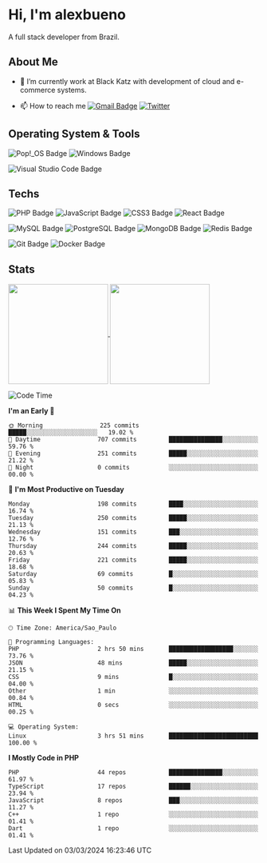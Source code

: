 # Hi, I'm alexbueno

A full stack developer from Brazil.

## About Me

- 🌱 I’m currently work at Black Katz with development of cloud and e-commerce systems.

- 📫 How to reach me [![Gmail Badge](https://img.shields.io/badge/-gmail-c14438?style=for-the-badge&logo=Gmail&logoColor=ffffff)](mailto:alexsandrofbueno@gmail.com) [![Twitter](https://img.shields.io/badge/twitter-1DA1F2.svg?style=for-the-badge&logo=twitter&logoColor=ffffff)](https://twitter.com/Alex_Bueno_7)

## Operating System & Tools

![Pop!_OS Badge](https://img.shields.io/badge/Pop!__OS-48B9C7?logo=popos&logoColor=fff&style=flat)
![Windows Badge](https://img.shields.io/badge/Windows-0078D6?logo=windows&logoColor=fff&style=flat)

![Visual Studio Code Badge](https://img.shields.io/badge/Visual%20Studio%20Code-007ACC?logo=visualstudiocode&logoColor=fff&style=flat)

## Techs

![PHP Badge](https://img.shields.io/badge/PHP-777BB4?logo=php&logoColor=fff&style=flat)
![JavaScript Badge](https://img.shields.io/badge/JavaScript-F7DF1E?logo=javascript&logoColor=000&style=flat)
![CSS3 Badge](https://img.shields.io/badge/CSS3-1572B6?logo=css3&logoColor=fff&style=flat)
![React Badge](https://img.shields.io/badge/React-61DAFB?logo=react&logoColor=000&style=flat)

![MySQL Badge](https://img.shields.io/badge/MySQL-4479A1?logo=mysql&logoColor=fff&style=flat)
![PostgreSQL Badge](https://img.shields.io/badge/PostgreSQL-4169E1?logo=postgresql&logoColor=fff&style=flat)
![MongoDB Badge](https://img.shields.io/badge/MongoDB-47A248?logo=mongodb&logoColor=fff&style=flat)
![Redis Badge](https://img.shields.io/badge/Redis-DC382D?logo=redis&logoColor=fff&style=flat)

![Git Badge](https://img.shields.io/badge/Git-F05032?logo=git&logoColor=fff&style=flat)
![Docker Badge](https://img.shields.io/badge/Docker-2496ED?logo=docker&logoColor=fff&style=flat)


## Stats

<a href="https://github.com/anuraghazra/github-readme-stats">
  <img height=200 align="center" src="https://github-readme-stats.vercel.app/api?username=alexbueno7&theme=dark" />
</a>
<a href="https://github.com/anuraghazra/convoychat">
  <img height=200 align="center" src="https://github-readme-stats.vercel.app/api/top-langs?username=alexbueno7&layout=compact&langs_count=8&card_width=320&theme=dark" />
</a>

<!--START_SECTION:waka-->
![Code Time](http://img.shields.io/badge/Code%20Time-872%20hrs%2058%20mins-blue)

**I'm an Early 🐤** 

```text
🌞 Morning                225 commits         █████░░░░░░░░░░░░░░░░░░░░   19.02 % 
🌆 Daytime                707 commits         ███████████████░░░░░░░░░░   59.76 % 
🌃 Evening                251 commits         █████░░░░░░░░░░░░░░░░░░░░   21.22 % 
🌙 Night                  0 commits           ░░░░░░░░░░░░░░░░░░░░░░░░░   00.00 % 
```
📅 **I'm Most Productive on Tuesday** 

```text
Monday                   198 commits         ████░░░░░░░░░░░░░░░░░░░░░   16.74 % 
Tuesday                  250 commits         █████░░░░░░░░░░░░░░░░░░░░   21.13 % 
Wednesday                151 commits         ███░░░░░░░░░░░░░░░░░░░░░░   12.76 % 
Thursday                 244 commits         █████░░░░░░░░░░░░░░░░░░░░   20.63 % 
Friday                   221 commits         █████░░░░░░░░░░░░░░░░░░░░   18.68 % 
Saturday                 69 commits          █░░░░░░░░░░░░░░░░░░░░░░░░   05.83 % 
Sunday                   50 commits          █░░░░░░░░░░░░░░░░░░░░░░░░   04.23 % 
```


📊 **This Week I Spent My Time On** 

```text
🕑︎ Time Zone: America/Sao_Paulo

💬 Programming Languages: 
PHP                      2 hrs 50 mins       ██████████████████░░░░░░░   73.76 % 
JSON                     48 mins             █████░░░░░░░░░░░░░░░░░░░░   21.15 % 
CSS                      9 mins              █░░░░░░░░░░░░░░░░░░░░░░░░   04.00 % 
Other                    1 min               ░░░░░░░░░░░░░░░░░░░░░░░░░   00.84 % 
HTML                     0 secs              ░░░░░░░░░░░░░░░░░░░░░░░░░   00.25 % 

💻 Operating System: 
Linux                    3 hrs 51 mins       █████████████████████████   100.00 % 
```

**I Mostly Code in PHP** 

```text
PHP                      44 repos            ███████████████░░░░░░░░░░   61.97 % 
TypeScript               17 repos            ██████░░░░░░░░░░░░░░░░░░░   23.94 % 
JavaScript               8 repos             ███░░░░░░░░░░░░░░░░░░░░░░   11.27 % 
C++                      1 repo              ░░░░░░░░░░░░░░░░░░░░░░░░░   01.41 % 
Dart                     1 repo              ░░░░░░░░░░░░░░░░░░░░░░░░░   01.41 % 
```




 Last Updated on 03/03/2024 16:23:46 UTC
<!--END_SECTION:waka-->
